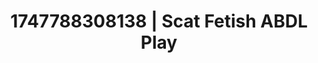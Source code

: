 ---
categories:
- Gymnastics
- Inclusive desire
- Sneaker fetish
- Morning seduction
- Erotic hair pulling
image: /assets/images/1747788308138.jpg
layout: post
seo:
  description: Featured content with premium ABDL Play, Scat Fetish. HD images available.
  keywords: ABDL Play, Scat Fetish
  og_image: /assets/images/1747788308138.jpg
  schema_type: VisualArtwork
tags:
- '#1747788308138'
- Scat Fetish
- ABDL Play
title: 1747788308138 | Scat Fetish ABDL Play
---